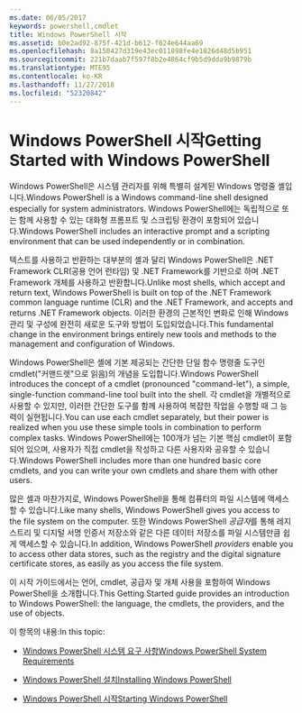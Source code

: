 ```yaml
---
ms.date: 06/05/2017
keywords: powershell,cmdlet
title: Windows PowerShell 시작
ms.assetid: b0e2ad92-875f-421d-b612-f624e644aa69
ms.openlocfilehash: 8a158427d319e43ec011898fe4e1826d48d5b951
ms.sourcegitcommit: 221b7daab7f597f8b2e4864cf9b5d9dda9b9879b
ms.translationtype: MTE95
ms.contentlocale: ko-KR
ms.lasthandoff: 11/27/2018
ms.locfileid: "52320842"
---
```

# <a name="getting-started-with-windows-powershell"></a><span data-ttu-id="dc124-103">Windows PowerShell 시작</span><span class="sxs-lookup"><span data-stu-id="dc124-103">Getting Started with Windows PowerShell</span></span>
<span data-ttu-id="dc124-104">Windows PowerShell은 시스템 관리자를 위해 특별히 설계된 Windows 명령줄 셸입니다.</span><span class="sxs-lookup"><span data-stu-id="dc124-104">Windows PowerShell is a Windows command-line shell designed especially for system administrators.</span></span> <span data-ttu-id="dc124-105">Windows PowerShell에는 독립적으로 또는 함께 사용할 수 있는 대화형 프롬프트 및 스크립팅 환경이 포함되어 있습니다.</span><span class="sxs-lookup"><span data-stu-id="dc124-105">Windows PowerShell includes an interactive prompt and a scripting environment that can be used independently or in combination.</span></span>

<span data-ttu-id="dc124-106">텍스트를 사용하고 반환하는 대부분의 셸과 달리 Windows PowerShell은 .NET Framework CLR(공용 언어 런타임) 및 .NET Framework를 기반으로 하며 .NET Framework 개체를 사용하고 반환합니다.</span><span class="sxs-lookup"><span data-stu-id="dc124-106">Unlike most shells, which accept and return text, Windows PowerShell is built on top of the .NET Framework common language runtime (CLR) and the .NET Framework, and accepts and returns .NET Framework objects.</span></span> <span data-ttu-id="dc124-107">이러한 환경의 근본적인 변화로 인해 Windows 관리 및 구성에 완전히 새로운 도구와 방법이 도입되었습니다.</span><span class="sxs-lookup"><span data-stu-id="dc124-107">This fundamental change in the environment brings entirely new tools and methods to the management and configuration of Windows.</span></span>

<span data-ttu-id="dc124-108">Windows PowerShell은 셸에 기본 제공되는 간단한 단일 함수 명령줄 도구인 cmdlet("커맨드렛"으로 읽음)의 개념을 도입합니다.</span><span class="sxs-lookup"><span data-stu-id="dc124-108">Windows PowerShell introduces the concept of a cmdlet (pronounced "command-let"), a simple, single-function command-line tool built into the shell.</span></span> <span data-ttu-id="dc124-109">각 cmdlet을 개별적으로 사용할 수 있지만, 이러한 간단한 도구를 함께 사용하여 복잡한 작업을 수행할 때 그 능력이 실현됩니다.</span><span class="sxs-lookup"><span data-stu-id="dc124-109">You can use each cmdlet separately, but their power is realized when you use these simple tools in combination to perform complex tasks.</span></span> <span data-ttu-id="dc124-110">Windows PowerShell에는 100개가 넘는 기본 핵심 cmdlet이 포함되어 있으며, 사용자가 직접 cmdlet을 작성하고 다른 사용자와 공유할 수 있습니다.</span><span class="sxs-lookup"><span data-stu-id="dc124-110">Windows PowerShell includes more than one hundred basic core cmdlets, and you can write your own cmdlets and share them with other users.</span></span>

<span data-ttu-id="dc124-111">많은 셸과 마찬가지로, Windows PowerShell을 통해 컴퓨터의 파일 시스템에 액세스할 수 있습니다.</span><span class="sxs-lookup"><span data-stu-id="dc124-111">Like many shells, Windows PowerShell gives you access to the file system on the computer.</span></span> <span data-ttu-id="dc124-112">또한 Windows PowerShell *공급자*를 통해 레지스트리 및 디지털 서명 인증서 저장소와 같은 다른 데이터 저장소를 파일 시스템만큼 쉽게 액세스할 수 있습니다.</span><span class="sxs-lookup"><span data-stu-id="dc124-112">In addition, Windows PowerShell *providers* enable you to access other data stores, such as the registry and the digital signature certificate stores, as easily as you access the file system.</span></span>

<span data-ttu-id="dc124-113">이 시작 가이드에서는 언어, cmdlet, 공급자 및 개체 사용을 포함하여 Windows PowerShell을 소개합니다.</span><span class="sxs-lookup"><span data-stu-id="dc124-113">This Getting Started guide provides an introduction to Windows PowerShell: the language, the cmdlets, the providers, and the use of objects.</span></span>

<span data-ttu-id="dc124-114">이 항목의 내용:</span><span class="sxs-lookup"><span data-stu-id="dc124-114">In this topic:</span></span>

- [<span data-ttu-id="dc124-115">Windows PowerShell 시스템 요구 사항</span><span class="sxs-lookup"><span data-stu-id="dc124-115">Windows PowerShell System Requirements</span></span>](../setup/Windows-PowerShell-System-Requirements.md)

- [<span data-ttu-id="dc124-116">Windows PowerShell 설치</span><span class="sxs-lookup"><span data-stu-id="dc124-116">Installing Windows PowerShell</span></span>](../setup/Installing-Windows-PowerShell.md)

- [<span data-ttu-id="dc124-117">Windows PowerShell 시작</span><span class="sxs-lookup"><span data-stu-id="dc124-117">Starting Windows PowerShell</span></span>](../setup/Starting-Windows-PowerShell.md)

